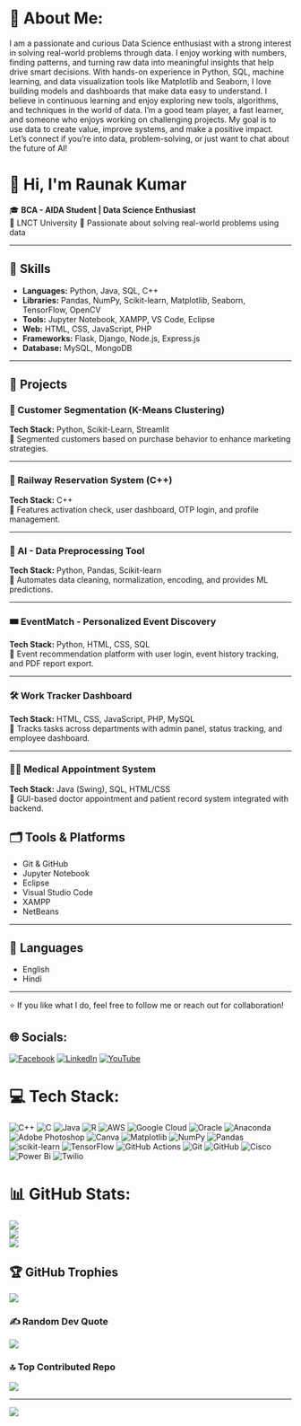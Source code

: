 # 💫 About Me:
I am a passionate and curious Data Science enthusiast with a strong interest in solving real-world problems through data. I enjoy working with numbers, finding patterns, and turning raw data into meaningful insights that help drive smart decisions.
With hands-on experience in Python, SQL, machine learning, and data visualization tools like Matplotlib and Seaborn, I love building models and dashboards that make data easy to understand. I believe in continuous learning and enjoy exploring new tools, algorithms, and techniques in the world of data.
I’m a good team player, a fast learner, and someone who enjoys working on challenging projects. My goal is to use data to create value, improve systems, and make a positive impact.
Let’s connect if you’re into data, problem-solving, or just want to chat about the future of AI!
# 👋 Hi, I'm Raunak Kumar

🎓 **BCA - AIDA Student | Data Science Enthusiast**  
📍 LNCT University
💼 Passionate about solving real-world problems using data  

---


## 🚀 Skills

- **Languages:** Python, Java, SQL, C++  
- **Libraries:** Pandas, NumPy, Scikit-learn, Matplotlib, Seaborn, TensorFlow, OpenCV  
- **Tools:** Jupyter Notebook, XAMPP, VS Code, Eclipse  
- **Web:** HTML, CSS, JavaScript, PHP  
- **Frameworks:** Flask, Django, Node.js, Express.js  
- **Database:** MySQL, MongoDB  

---

## 📂 Projects

### 🎯 Customer Segmentation (K-Means Clustering)
**Tech Stack:** Python, Scikit-Learn, Streamlit  
📌 Segmented customers based on purchase behavior to enhance marketing strategies.

---

### 🚆 Railway Reservation System (C++)
**Tech Stack:** C++  
📌 Features activation check, user dashboard, OTP login, and profile management.

---

### 🤖 AI - Data Preprocessing Tool
**Tech Stack:** Python, Pandas, Scikit-learn  
📌 Automates data cleaning, normalization, encoding, and provides ML predictions.

---

### 🎟️ EventMatch - Personalized Event Discovery
**Tech Stack:** Python, HTML, CSS, SQL  
📌 Event recommendation platform with user login, event history tracking, and PDF report export.

---

### 🛠️ Work Tracker Dashboard
**Tech Stack:** HTML, CSS, JavaScript, PHP, MySQL  
📌 Tracks tasks across departments with admin panel, status tracking, and employee dashboard.

---

### 🧑‍⚕️ Medical Appointment System
**Tech Stack:** Java (Swing), SQL, HTML/CSS  
📌 GUI-based doctor appointment and patient record system integrated with backend.


</div>

## 🗂️ Tools & Platforms

- Git & GitHub  
- Jupyter Notebook  
- Eclipse  
- Visual Studio Code  
- XAMPP  
- NetBeans  

---

## 💬 Languages

- English  
- Hindi  

---


⭐ If you like what I do, feel free to follow me or reach out for collaboration!



## 🌐 Socials:
[![Facebook](https://img.shields.io/badge/Facebook-%231877F2.svg?logo=Facebook&logoColor=white)](https://facebook.com/https://fb.com/https://www.facebook.com/raunak.kumar.697175?mibextid=zbwkwl)
[![LinkedIn](https://img.shields.io/badge/LinkedIn-%230077B5.svg?logo=linkedin&logoColor=white)](https://www.facebook.com/raunak.kumar.697175?mibextid=ZbWKwL)
[![YouTube](https://img.shields.io/badge/YouTube-%23FF0000.svg?logo=YouTube&logoColor=white)](https://youtube.com/@https://www.youtube.com/c/https://youtube.com/@sybersecurity?si=tcdzqaxytxw9oa9d) 

# 💻 Tech Stack:
![C++](https://img.shields.io/badge/c++-%2300599C.svg?style=for-the-badge&logo=c%2B%2B&logoColor=white) ![C](https://img.shields.io/badge/c-%2300599C.svg?style=for-the-badge&logo=c&logoColor=white) ![Java](https://img.shields.io/badge/java-%23ED8B00.svg?style=for-the-badge&logo=openjdk&logoColor=white) ![R](https://img.shields.io/badge/r-%23276DC3.svg?style=for-the-badge&logo=r&logoColor=white) ![AWS](https://img.shields.io/badge/AWS-%23FF9900.svg?style=for-the-badge&logo=amazon-aws&logoColor=white) ![Google Cloud](https://img.shields.io/badge/GoogleCloud-%234285F4.svg?style=for-the-badge&logo=google-cloud&logoColor=white) ![Oracle](https://img.shields.io/badge/Oracle-F80000?style=for-the-badge&logo=oracle&logoColor=white) ![Anaconda](https://img.shields.io/badge/Anaconda-%2344A833.svg?style=for-the-badge&logo=anaconda&logoColor=white) ![Adobe Photoshop](https://img.shields.io/badge/adobe%20photoshop-%2331A8FF.svg?style=for-the-badge&logo=adobe%20photoshop&logoColor=white) ![Canva](https://img.shields.io/badge/Canva-%2300C4CC.svg?style=for-the-badge&logo=Canva&logoColor=white) ![Matplotlib](https://img.shields.io/badge/Matplotlib-%23ffffff.svg?style=for-the-badge&logo=Matplotlib&logoColor=black) ![NumPy](https://img.shields.io/badge/numpy-%23013243.svg?style=for-the-badge&logo=numpy&logoColor=white) ![Pandas](https://img.shields.io/badge/pandas-%23150458.svg?style=for-the-badge&logo=pandas&logoColor=white) ![scikit-learn](https://img.shields.io/badge/scikit--learn-%23F7931E.svg?style=for-the-badge&logo=scikit-learn&logoColor=white) ![TensorFlow](https://img.shields.io/badge/TensorFlow-%23FF6F00.svg?style=for-the-badge&logo=TensorFlow&logoColor=white) ![GitHub Actions](https://img.shields.io/badge/github%20actions-%232671E5.svg?style=for-the-badge&logo=githubactions&logoColor=white) ![Git](https://img.shields.io/badge/git-%23F05033.svg?style=for-the-badge&logo=git&logoColor=white) ![GitHub](https://img.shields.io/badge/github-%23121011.svg?style=for-the-badge&logo=github&logoColor=white) ![Cisco](https://img.shields.io/badge/cisco-%23049fd9.svg?style=for-the-badge&logo=cisco&logoColor=black) ![Power Bi](https://img.shields.io/badge/power_bi-F2C811?style=for-the-badge&logo=powerbi&logoColor=black) ![Twilio](https://img.shields.io/badge/Twilio-F22F46?style=for-the-badge&logo=Twilio&logoColor=white)
# 📊 GitHub Stats:
![](https://github-readme-stats.vercel.app/api?username=SHPDH09&theme=onedark&hide_border=false&include_all_commits=false&count_private=false)<br/>
![](https://github-readme-streak-stats.herokuapp.com/?user=SHPDH09&theme=onedark&hide_border=false)<br/>
![](https://github-readme-stats.vercel.app/api/top-langs/?username=SHPDH09&theme=onedark&hide_border=false&include_all_commits=false&count_private=false&layout=compact)

## 🏆 GitHub Trophies
![](https://github-profile-trophy.vercel.app/?username=SHPDH09&theme=apprentice&no-frame=false&no-bg=true&margin-w=4)

### ✍️ Random Dev Quote
![](https://quotes-github-readme.vercel.app/api?type=horizontal&theme=radical)

### 🔝 Top Contributed Repo
![](https://github-contributor-stats.vercel.app/api?username=SHPDH09&limit=5&theme=gruvbox&combine_all_yearly_contributions=true)

---
[![](https://visitcount.itsvg.in/api?id=SHPDH09&icon=0&color=0)](https://visitcount.itsvg.in)

<!-- Proudly created with GPRM ( https://gprm.itsvg.in ) -->
